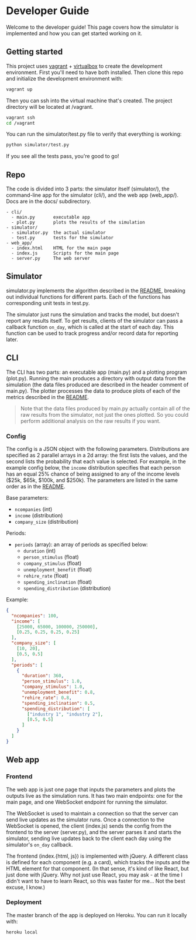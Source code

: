 # Developer Guide

Welcome to the developer guide! This page covers how the simulator is
implemented and how you can get started working on it.

## Getting started

This project uses [vagrant](https://vagrantup.com) +
[virtualbox](https://virtualbox.org) to create the development environment.
First you'll need to have both installed. Then clone this repo and initialize
the development environment with:

```bash
vagrant up
```

Then you can ssh into the virtual machine that's created. The project directory
will be located at /vagrant.

```bash
vagrant ssh
cd /vagrant
```

You can run the simulator/test.py file to verify that everything is working:

```bash
python simulator/test.py
```

If you see all the tests pass, you're good to go!

## Repo

The code is divided into 3 parts: the simulator itself (simulator/), the
command-line app for the simulator (cli/), and the web app (web_app/). Docs are
in the docs/ subdirectory.

```
- cli/
  - main.py       executable app
  - plot.py       plots the results of the simulation
- simulator/
  - simulator.py  the actual simulator
  - test.py       tests for the simulator
- web_app/
  - index.html    HTML for the main page
  - index.js      Scripts for the main page
  - server.py     The web server
```

## Simulator

simulator.py implements the algorithm described in the
[README](../README.md#simulation-algorithm), breaking out individual functions
for different parts. Each of the functions has corresponding unit tests in
test.py.

The simulator just runs the simulation and tracks the model, but doesn't report
any results itself. To get results, clients of the simulator can pass a callback
function `on_day`, which is called at the start of each day. This function can
be used to track progress and/or record data for reporting later.

## CLI

The CLI has two parts: an executable app (main.py) and a plotting program
(plot.py). Running the main produces a directory with output data from the
simulation (the data files produced are described in the header comment of
main.py). The plotter processes the data to produce plots of each of the metrics
described in the [README](../README.md#outputs).

> Note that the data files produced by main.py actually contain all of the raw
results from the simulator, not just the ones plotted. So you could perform
additional analysis on the raw results if you want.

### Config

The config is a JSON object with the following parameters. Distributions are
specified as 2 parallel arrays in a 2d array: the first lists the values, and
the second lists the probability that each value is selected. For example,
in the example config below, the `income` distribution specifies that each
person has an equal 25% chance of being assigned to any of the income levels
($25k, $65k, $100k, and $250k). The parameters are listed in the same order as
in the [README](../README.md#inputs).

Base parameters:

- `ncompanies` (int)
- `income` (distribution)
- `company_size` (distribution)

Periods:

- `periods` (array): an array of periods as specified below:
  - `duration` (int)
  - `person_stimulus` (float)
  - `company_stimulus` (float)
  - `unemployment_benefit` (float)
  - `rehire_rate` (float)
  - `spending_inclination` (float)
  - `spending_distribution` (distribution)

Example:

```json
{
  "ncompanies": 100,
  "income": [
    [25000, 65000, 100000, 250000],
    [0.25, 0.25, 0.25, 0.25]
  ],
  "company_size": [
    [10, 20],
    [0.5, 0.5]
  ],
  "periods": [
    {
      "duration": 360,
      "person_stimulus": 1.0,
      "company_stimulus": 1.0,
      "unemployment_benefit": 0.8,
      "rehire_rate": 0.8,
      "spending_inclination": 0.5,
      "spending_distribution": [
        ["industry 1", "industry 2"],
        [0.5, 0.5]
      ]
    }
  ]
}
```

## Web app

### Frontend

The web app is just one page that inputs the parameters and plots the outputs
live as the simulation runs. It has two main endpoints: one for the main page,
and one WebSocket endpoint for running the simulator.

The WebSocket is used to maintain a connection so that the server can send live
updates as the simulator runs. Once a connection to the WebSocket is opened, the
client (index.js) sends the config from the frontend to the server (server.py),
and the server parses it and starts the simulator, sending live updates back to
the client each day using the simulator's `on_day` callback.

The frontend (index.{html, js}) is implemented with jQuery. A different class
is defined for each component (e.g. a card), which tracks the inputs and the
HTML element for that component. (In that sense, it's kind of like React, but
just done with jQuery. Why not just use React, you may ask - at the time I
didn't want to have to learn React, so this was faster for me... Not the best
excuse, I know.)

### Deployment

The master branch of the app is deployed on Heroku. You can run it locally with:

```bash
heroku local
```
